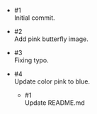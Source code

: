 - #1  
Initial commit.

- #2  
Add pink butterfly image.

- #3  
Fixing typo.

- #4  
Update color pink to blue.  
  - #1  
  Update README.md